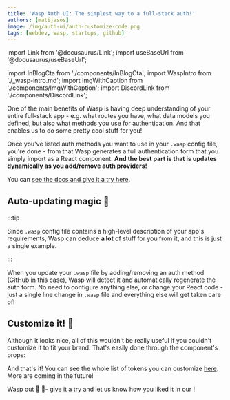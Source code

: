 ```yaml
---
title: 'Wasp Auth UI: The simplest way to a full-stack auth!'
authors: [matijasos]
image: /img/auth-ui/auth-customize-code.png
tags: [webdev, wasp, startups, github]
---
```


import Link from '@docusaurus/Link';
import useBaseUrl from '@docusaurus/useBaseUrl';

import InBlogCta from './components/InBlogCta';
import WaspIntro from './_wasp-intro.md';
import ImgWithCaption from './components/ImgWithCaption';
import DiscordLink from './components/DiscordLink';


One of the main benefits of Wasp is having deep understanding of your entire full-stack app - e.g. what routes you have, what data models you defined, but also what methods you use for authentication. And that enables us to do some pretty cool stuff for you!

<ImgWithCaption
    caption="Customize auth forms to fit your brand!"
    alt="Auth UI Demo"
    source="img/auth-ui/auth-ui-demo.png"
/>

Once you've listed auth methods you want to use in your `.wasp` config file, you're done - from that Wasp generates a full authentication form that you simply import as a React component. **And the best part is that is updates dynamically as you add/remove auth providers!**

You can [see the docs and give it a try here](/docs/guides/auth-ui).

<!--truncate-->

## Auto-updating magic 🔮

<ImgWithCaption
    caption="Add GitHub as another auth provider -> the form updates automatically!"
    alt="Auth UI Demo gif"
    source="img/auth-ui/auth-demo-compiler.gif"
/>

:::tip

Since `.wasp` config file contains a high-level description of your app's requirements, Wasp can deduce **a lot** of stuff for you from it, and this is just a single example.

:::

When you update your `.wasp` file by adding/removing an auth method (GitHub in this case), Wasp will detect it and automatically regenerate the auth form. No need to configure anything else, or change your React code - just a single line change in `.wasp` file and everything else will get taken care of!

<ImgWithCaption
    caption="When you realize Wasp is a compiler and actually understands your app 🤯"
    alt="Mind exploding"
    source="img/auth-ui/mind-explosion.gif"
/>


## Customize it! 🎨

Although it looks nice, all of this wouldn't be really useful if you couldn't customize it to fit your brand. That's easily done through the component's props:

<ImgWithCaption
    caption="Easily customize your auth form through props!"
    alt="Customizing auth form through props"
    source="img/auth-ui/auth-customize-code.png"
/>

And that's it! You can see the whole list of tokens you can customize [here](https://github.com/wasp-lang/wasp/blob/main/waspc/data/Generator/templates/react-app/src/stitches.config.js). More are coming in the future!

Wasp out 🐝 🎤- [give it a try](/docs/guides/auth-ui) and let us know how you liked it in our <DiscordLink />!
